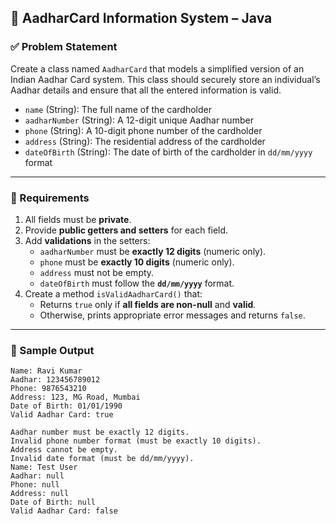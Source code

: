 ## 🔹 AadharCard Information System – Java

### ✅ Problem Statement

Create a class named `AadharCard` that models a simplified version of an Indian Aadhar Card system. This class should securely store an individual’s Aadhar details and ensure that all the entered information is valid.

- `name` (String): The full name of the cardholder
- `aadharNumber` (String): A 12-digit unique Aadhar number
- `phone` (String): A 10-digit phone number of the cardholder
- `address` (String): The residential address of the cardholder
- `dateOfBirth` (String): The date of birth of the cardholder in `dd/mm/yyyy` format

---

### 🎯 Requirements

1. All fields must be **private**.
2. Provide **public getters and setters** for each field.
3. Add **validations** in the setters:
   - `aadharNumber` must be **exactly 12 digits** (numeric only).
   - `phone` must be **exactly 10 digits** (numeric only).
   - `address` must not be empty.
   - `dateOfBirth` must follow the **`dd/mm/yyyy`** format.
4. Create a method `isValidAadharCard()` that:
   - Returns `true` only if **all fields are non-null** and **valid**.
   - Otherwise, prints appropriate error messages and returns `false`.

---

### 🧠 Sample Output
```aiignore
Name: Ravi Kumar
Aadhar: 123456789012
Phone: 9876543210
Address: 123, MG Road, Mumbai
Date of Birth: 01/01/1990
Valid Aadhar Card: true

Aadhar number must be exactly 12 digits.
Invalid phone number format (must be exactly 10 digits).
Address cannot be empty.
Invalid date format (must be dd/mm/yyyy).
Name: Test User
Aadhar: null
Phone: null
Address: null
Date of Birth: null
Valid Aadhar Card: false

```

